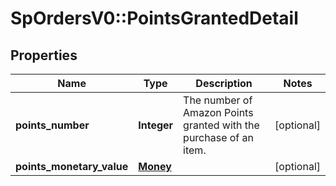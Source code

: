 # SpOrdersV0::PointsGrantedDetail

## Properties
Name | Type | Description | Notes
------------ | ------------- | ------------- | -------------
**points_number** | **Integer** | The number of Amazon Points granted with the purchase of an item. | [optional] 
**points_monetary_value** | [**Money**](Money.md) |  | [optional] 

